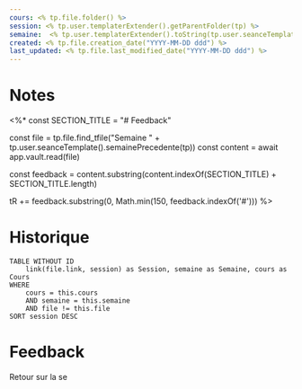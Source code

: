 ```yaml
---
cours: <% tp.file.folder() %>
session: <% tp.user.templaterExtender().getParentFolder(tp) %>
semaine:  <% tp.user.templaterExtender().toString(tp.user.seanceTemplate().semaineCourante(tp)) %>
created: <% tp.file.creation_date("YYYY-MM-DD ddd") %>
last_updated: <% tp.file.last_modified_date("YYYY-MM-DD ddd") %>
---
```

# Notes
<%*
const SECTION_TITLE = "# Feedback"

const file = tp.file.find_tfile("Semaine " + tp.user.seanceTemplate().semainePrecedente(tp))
const content = await app.vault.read(file)

const feedback = content.substring(content.indexOf(SECTION_TITLE) + SECTION_TITLE.length)

tR += feedback.substring(0, Math.min(150, feedback.indexOf('#')))
%>
# Historique
```dataview
TABLE WITHOUT ID
    link(file.link, session) as Session, semaine as Semaine, cours as Cours
WHERE 
	cours = this.cours
	AND semaine = this.semaine
	AND file != this.file
SORT session DESC
```

# Feedback
Retour sur la se